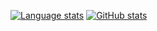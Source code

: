 [![Language stats](https://github-readme-stats.vercel.app/api/top-langs/?username=tehw0lf&layout=compact&langs_count=10?theme=tokyonight)](https://github.com/tehw0lf)
[![GitHub stats](https://github-readme-stats.vercel.app/api?username=tehw0lf&count_private=true&show_icons=true&theme=tokyonight)](https://github.com/tehw0lf)

